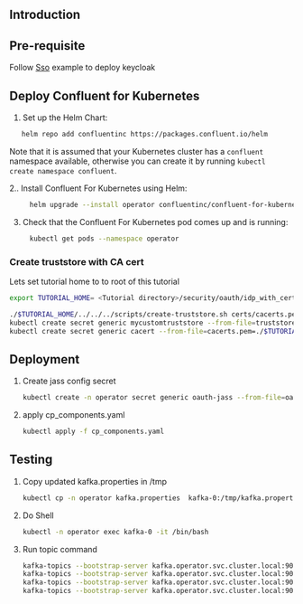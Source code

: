 ## Introduction

## Pre-requisite

Follow [Sso](../keycloak/) example to deploy keycloak

## Deploy Confluent for Kubernetes

1. Set up the Helm Chart:
```bash
   helm repo add confluentinc https://packages.confluent.io/helm
```
Note that it is assumed that your Kubernetes cluster has a ``confluent`` namespace available, otherwise you can create it by running ``kubectl create namespace confluent``. 

2.. Install Confluent For Kubernetes using Helm:
```bash
     helm upgrade --install operator confluentinc/confluent-for-kubernetes --namespace operator
```
3. Check that the Confluent For Kubernetes pod comes up and is running:
```bash    
     kubectl get pods --namespace operator
```

### Create truststore with CA cert
Lets set tutorial home to to root of this tutorial

```bash
export TUTORIAL_HOME= <Tutorial directory>/security/oauth/idp_with_certs
```

```bash
./$TUTORIAL_HOME/../../../scripts/create-truststore.sh certs/cacerts.pem mystorepassword
kubectl create secret generic mycustomtruststore --from-file=truststore.jks=./$TUTORIAL_HOME/jks/truststore.jks -n operator
kubectl create secret generic cacert --from-file=cacerts.pem=./$TUTORIAL_HOME/certs/cacerts.pem -n operator 
```

## Deployment

1. Create jass config secret
    ```bash
    kubectl create -n operator secret generic oauth-jass --from-file=oauth.txt=oauth_jass.txt
    ```
2. apply cp_components.yaml
    ```bash
    kubectl apply -f cp_components.yaml
    ```
   
## Testing

1. Copy updated kafka.properties in /tmp
    ```bash
    kubectl cp -n operator kafka.properties  kafka-0:/tmp/kafka.properties
    ```
2. Do Shell
   ```bash
   kubectl -n operator exec kafka-0 -it /bin/bash
   ```
3. Run topic command
   ```bash
   kafka-topics --bootstrap-server kafka.operator.svc.cluster.local:9071 --topic test-topic-internal --create --replication-factor 3 --command-config /tmp/kafka.properties
   kafka-topics --bootstrap-server kafka.operator.svc.cluster.local:9092 --topic test-topic-external --create --replication-factor 3 --command-config /tmp/kafka.properties
   kafka-topics --bootstrap-server kafka.operator.svc.cluster.local:9072 --topic test-topic-replication --create --replication-factor 3 --command-config /tmp/kafka.properties
   kafka-topics --bootstrap-server kafka.operator.svc.cluster.local:9094 --topic test-topic-custom --create --replication-factor 3 --command-config /tmp/kafka.properties
   ```